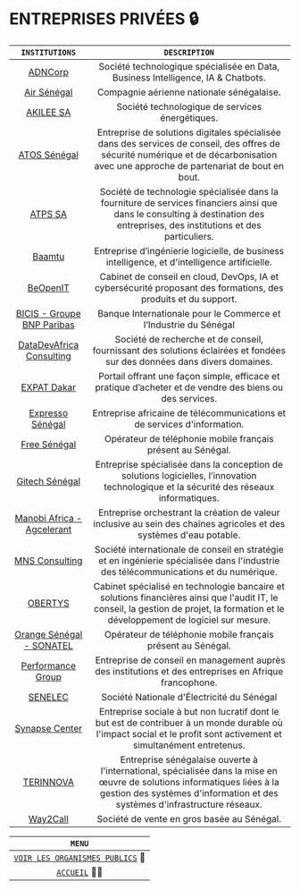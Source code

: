 # ENTREPRISES PRIVÉES 🔒️


| `INSTITUTIONS` | `DESCRIPTION` |
| :-----------:| :----------: |
| [ADNCorp](https://www.adncorp.com/)   | Société technologique spécialisée en Data, Business Intelligence, IA & Chatbots.
| [Air Sénégal](https://flyairsenegal.com/en/home/)   | Compagnie aérienne nationale sénégalaise.
| [AKILEE SA](https://akilee-by-ines.com/)	| Société technologique de services énergétiques.
| [ATOS Sénégal](https://atos.net/fr/)   | Entreprise de solutions digitales spécialisée dans des services de conseil, des offres de sécurité numérique et de décarbonisation avec une approche de partenariat de bout en bout.
| [ATPS SA](https://atps.africa/)   | Société de technologie spécialisée dans la fourniture de services financiers ainsi que dans le consulting à destination des entreprises, des institutions et des particuliers.
| [Baamtu](https://baamtu.com/)   | Entreprise d’ingénierie logicielle, de business intelligence, et d'intelligence artificielle. |
| [BeOpenIT](https://www.beopenit.com/)   | Cabinet de conseil en cloud, DevOps, IA et cybersécurité proposant des formations, des produits et du support.
| [BICIS - Groupe BNP Paribas](https://www.bicis.sn/)   | Banque Internationale pour le Commerce et l’Industrie du Sénégal 
| [DataDevAfrica Consulting](http://datadevafrica.com/)   | Société de recherche et de conseil, fournissant des solutions éclairées et fondées sur des données dans divers domaines.
| [EXPAT Dakar](https://www.expat-dakar.com/)   | Portail offrant une façon simple, efficace et pratique d’acheter et de vendre des biens ou des services.
| [Expresso Sénégal](https://www.expressotelecom.sn/)   | Entreprise africaine de télécommunications et de services d'information.
| [Free Sénégal](https://www.free.sn/)   | Opérateur de téléphonie mobile français présent au Sénégal.
| [Gitech Sénégal](https://gitechsn.com/)	| Entreprise spécialisée dans la conception de solutions logicielles, l’innovation technologique et la sécurité des réseaux informatiques.
| [Manobi Africa - Agcelerant](https://www.manobi.com/)   | Entreprise orchestrant la création de valeur inclusive au sein des chaînes agricoles et des systèmes d'eau potable.
| [MNS Consulting](https://mns-consulting.com/)   | Société internationale de conseil en stratégie et en ingénierie spécialisée dans l'industrie des télécommunications et du numérique.
| [OBERTYS](http://obertys.com/)   | Cabinet spécialisé en technologie bancaire et solutions financières ainsi que l'audit IT, le conseil, la gestion de projet, la formation et le développement de logiciel sur mesure.
| [Orange Sénégal - SONATEL](https://sonatel.sn/)   | Opérateur de téléphonie mobile français présent au Sénégal.
| [Performance Group](https://performancesgroup.com/)	| Entreprise de conseil en management auprès des institutions et des entreprises en Afrique francophone.
| [SENELEC](http://www.senelec.sn/)	| Société Nationale d'Électricité du Sénégal
| [Synapse Center](https://synapsecenter.org/)   | Entreprise sociale à but non lucratif dont le but est de contribuer à un monde durable où l'impact social et le profit sont activement et simultanément entretenus.
| [TERINNOVA](https://terinnova.com/)   | Entreprise sénégalaise ouverte à l'international, spécialisée dans la mise en œuvre de solutions informatiques liées à la gestion des systèmes d'information et des systèmes d'infrastructure réseaux.
| [Way2Call](https://way2call.sn/)   | Société de vente en gros basée au Sénégal.
  
| `MENU` |
| :-----------:|
| [`VOIR LES ORGANISMES PUBLICS`](ONG-Associations.md) 🏢️ |  
| [`ACCUEIL`](../README.md) 🏃‍♂️️ |
